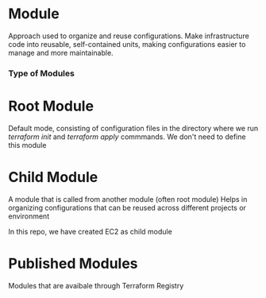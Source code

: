 # Module
Approach used to organize and reuse configurations. Make infrastructure code into reusable,
self-contained units, making configurations easier to manage and more maintainable.

### Type of Modules

# Root Module
Default mode, consisting of configuration files in the directory where we run *terraform init*
and *terraform apply* commmands. We don't need to define this module

# Child Module

A module that is called from another module (often root module)
Helps in organizing configurations that can be reused across different projects or environment

In this repo, we have created EC2 as child module

# Published Modules

Modules that are avaibale through Terraform Registry